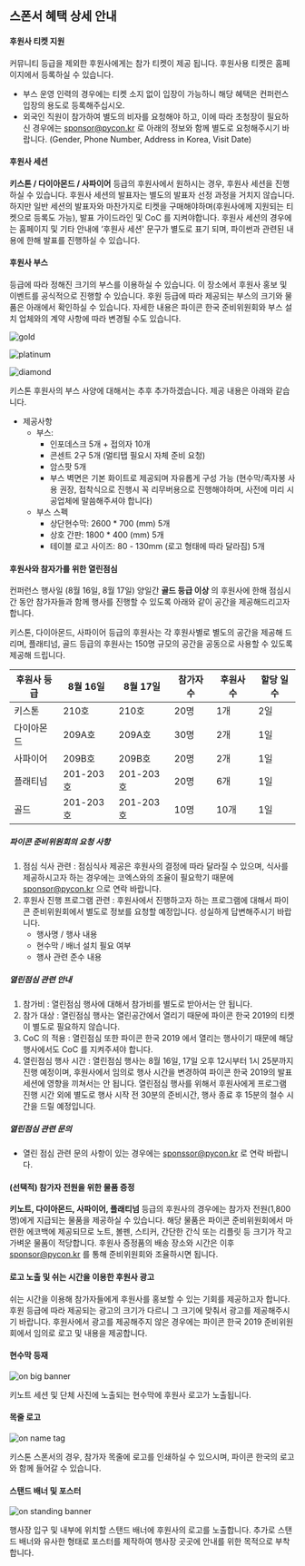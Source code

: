 ## 스폰서 혜택 상세 안내

#### 후원사 티켓 지원
커뮤니티 등급을 제외한 후원사에게는 참가 티켓이 제공 됩니다. 후원사용 티켓은 홈페이지에서 등록하실 수 있습니다.
  - 부스 운영 인력의 경우에는 티켓 소지 없이 입장이 가능하니 해당 혜택은 컨퍼런스 입장의 용도로 등록해주십시오.
  - 외국인 직원이 참가하여 별도의 비자를 요청해야 하고, 이에 따라 초청장이 필요하신 경우에는 sponsor@pycon.kr 로 아래의 정보와 함께 별도로 요청해주시기 바랍니다.
(Gender, Phone Number, Address in Korea, Visit Date)


#### 후원사 세션
  **키스톤 / 다이아몬드 / 사파이어** 등급의 후원사에서 원하시는 경우, 후원사 세션을 진행하실 수 있습니다. 후원사 세션의 발표자는 별도의 발표자 선정 과정을 거치지 않습니다. 하지만 일반 세션의 발표자와 마찬가지로 티켓을 구매해야하며(후원사에께 지원되는 티켓으로 등록도 가능), 발표 가이드라인 및 CoC 를 지켜야합니다.
  후원사 세션의 경우에는 홈페이지 및 기타 안내에 ‘후원사 세션' 문구가 별도로 표기 되며, 파이썬과 관련된 내용에 한해 발표를 진행하실 수 있습니다.

#### 후원사 부스
등급에 따라 정해진 크기의 부스를 이용하실 수 있습니다. 이 장소에서 후원사 홍보 및 이벤트를 공식적으로 진행할 수 있습니다.
후원 등급에 따라 제공되는 부스의 크기와 물품은 아래에서 확인하실 수 있습니다.
자세한 내용은 파이콘 한국 준비위원회와 부스 설치 업체와의 계약 사항에 따라 변경될 수도 있습니다.


![gold](https://lh5.googleusercontent.com/JNJsZ6j2_r6OtR7vdQgnP-hON5jnN1TkDotVW-rp5d9RZKLzEDejq76XlF4OFsdAbEdpr3qQEfGzFUHZJc3WC6L8Uf0fu68rjvSERNif)

![platinum](https://lh4.googleusercontent.com/AnJC4xIDz7tO9E2XWrRUWJ1oHtr-Q6uiyIdx9FqJb3SjO1CcrMq9WELtYrjVSUKJdK5eaj8RUoudoLk_y6-RVJ18xegAhRM4QrC__T8c)

![diamond](https://lh3.googleusercontent.com/lGVGJQvp7JeMBFDBawQzfR4OrcueKROI24kqJC0hY5v-DNgxpSsIOScUqT-NBlbG3pAmh9BsHQ7LMLCkXYyvZm601EJm-fKP9i9g9NXa)

키스톤 후원사의 부스 사양에 대해서는 추후 추가하겠습니다. 제공 내용은 아래와 같습니다.
- 제공사항
    - 부스: 
        - 인포데스크 5개 + 접의자 10개
        - 콘센트 2구 5개 (멀티탭 필요시 자체 준비 요청)
        - 암스팟 5개
        - 부스 벽면은 기본 화이트로 제공되며 자유롭게 구성 가능 (현수막/족자봉 사용 권장, 접착식으로 진행시 꼭 리무버용으로 진행해야하며, 사전에 미리 시공업체에 말씀해주셔야 합니다)
    - 부스 스펙
        - 상단현수막: 2600 * 700 (mm) 5개
        - 상호 간판: 1800 * 400 (mm) 5개
        - 테이블 로고 사이즈: 80 - 130mm (로고 형태에 따라 달라짐) 5개


#### 후원사와 참자가를 위한 열린점심
  컨퍼런스 행사일 (8월 16일, 8월 17일) 양일간 **골드 등급 이상** 의 후원사에 한해 점심시간 동안 참가자들과 함께 행사를 진행할 수 있도록 아래와 같이 공간을 제공해드리고자 합니다. 
  
  키스톤, 다이아몬드, 사파이어 등급의 후원사는 각 후원사별로 별도의 공간을 제공해 드리며, 플래티넘, 골드 등급의 후원사는 150명 규모의 공간을 공동으로 사용할 수 있도록 제공해 드립니다. 

| 후원사 등급 | 8월 16일 | 8월 17일 | 참가자 수 | 후원사 수 | 할당 일수 |
|----------|---------|---------|---------|--------|-----|
| 키스톤 | 210호 | 210호 | 20명 | 1개 | 2일 |
| 다이아몬드 | 209A호 | 209A호 | 30명 | 2개 | 1일 |
| 사파이어 | 209B호 | 209B호 | 20명 | 2개 | 1일 |
| 플래티넘 | 201-203호 | 201-203호 | 20명 | 6개 | 1일 |
| 골드 | 201-203호 | 201-203호 | 10명 | 10개 | 1일 |

##### 파이콘 준비위원회의 요청 사항
1. 점심 식사 관련 : 점심식사 제공은 후원사의 결정에 따라 달라질 수 있으며, 식사를 제공하시고자 하는 경우에는 코엑스와의 조율이 필요학기 때문에 sponsor@pycon.kr 으로 연락 바랍니다.
2. 후원사 진행 프로그램 관련 : 후원사에서 진행하고자 하는 프로그램에 대해서 파이콘 준비위원회에서 별도로 정보를 요청할 예정입니다. 성실하게 답변해주시기 바랍니다.
    - 행사명 / 행사 내용
    - 현수막 / 배너 설치 필요 여부
    - 행사 관련 준수 내용

##### 열린점심 관련 안내
1. 참가비 : 열린점심 행사에 대해서 참가비를 별도로 받아서는 안 됩니다. 
2. 참가 대상 : 열린점심 행사는 열린공간에서 열리기 때문에 파이콘 한국 2019의 티켓이 별도로 필요하지 않습니다.
3. CoC 의 적용 : 열린점심 또한 파이콘 한국 2019 에서 열리는 행사이기 때문에 해당 행사에서도 CoC 를 지켜주셔야 합니다.
4. 열린점심 행사 시간 : 열린점심 행사는 8월 16일, 17일 오후 12시부터 1시 25분까지 진행 예정이며, 후원사에서 임의로 행사 시간을 변경하여 파이콘 한국 2019의 발표 세션에 영향을 끼쳐서는 안 됩니다. 열린점심 행사를 위해서 후원사에게 프로그램 진행 시간 외에 별도로 행사 시작 전 30분의 준비시간, 행사 종료 후 15분의 철수 시간을 드릴 예정입니다.

##### 열린점심 관련 문의
- 열린 점심 관련 문의 사항이 있는 경우에는 sponssor@pycon.kr 로 연락 바랍니다.


#### (선택적) 참가자 전원을 위한 물품 증정
   **키노트, 다이아몬드, 사파이어, 플래티넘** 등급의 후원사의 경우에는 참가자 전원(1,800명)에게 지급되는 물품을 제공하실 수 있습니다. 해당 물품은 파이콘 준비위원회에서 마련한 에코백에 제공되므로 노트, 볼펜, 스티커, 간단한 간식 또는 리플릿 등 크기가 작고 가벼운 물품이 적당합니다. 후원사 증정품의 배송 장소와 시간은 이후 sponsor@pycon.kr 를 통해 준비위원회와 조율하시면 됩니다.

#### 로고 노출 및 쉬는 시간을 이용한 후원사 광고
  쉬는 시간을 이용해 참가자들에게 후원사를 홍보할 수 있는 기회를 제공하고자 합니다. 후원 등급에 따라 제공되는 광고의 크기가 다르니 그 크기에 맞춰서 광고를 제공해주시기 바랍니다.
  후원사에서 광고를 제공해주지 않은 경우에는 파이콘 한국 2019 준비위원회에서 임의로 로고 및 내용을 제공합니다.

#### 현수막 등재

![on big banner](https://lh6.googleusercontent.com/QtfvcIF-2bCzoTW5sLgozbNbmdmyMeJosDVo7ynLTpMRAahT5b1BHRn-tahmn8xhlqn6iLAmpaKZyAxqz1KrlhSC13nl91QY-UONP0mI)

키노트 세션 및 단체 사진에 노출되는 현수막에 후원사 로고가 노출됩니다.

#### 목줄 로고

![on name tag](https://lh5.googleusercontent.com/QUqFv5lYsilSgfA8d6HALxPtD11FYjzQvaWp6UYYjeZcqMp4JKqOGay0YlayqzKbw2EuPSgSljppkWeVIv_sNm-GwGHMiQmt9_ejfJm6)

키스톤 스폰서의 경우, 참가자 목줄에 로고를 인쇄하실 수 있으시며, 파이콘 한국의 로고와 함께 들어갈 수 있습니다.


#### 스탠드 배너 및 포스터

![on standing banner](https://lh5.googleusercontent.com/xJSdOkryyg3FYqRKlmPalByKqqWsgpZI_3BJ-PWxEnE2MgtrhcrextuLDsvtAKE2EP1b0WfqlMGdjo8Dwz1lWMUew71oqUNQp5JMO0c_)

행사장 입구 및 내부에 위치할 스탠드 배너에 후원사의 로고를 노출합니다.
추가로 스탠드 배너와 유사한 형태로 포스터를 제작하여 행사장 곳곳에 안내를 위한 목적으로 부착합니다.




